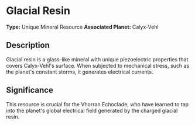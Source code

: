 # Glacial Resin

**Type:** Unique Mineral Resource
**Associated Planet:** Calyx-Vehl

## Description
Glacial resin is a glass-like mineral with unique piezoelectric properties that covers Calyx-Vehl's surface. When subjected to mechanical stress, such as the planet's constant storms, it generates electrical currents.

## Significance
This resource is crucial for the Vhorran Echoclade, who have learned to tap into the planet's global electrical field generated by the charged glacial resin. 